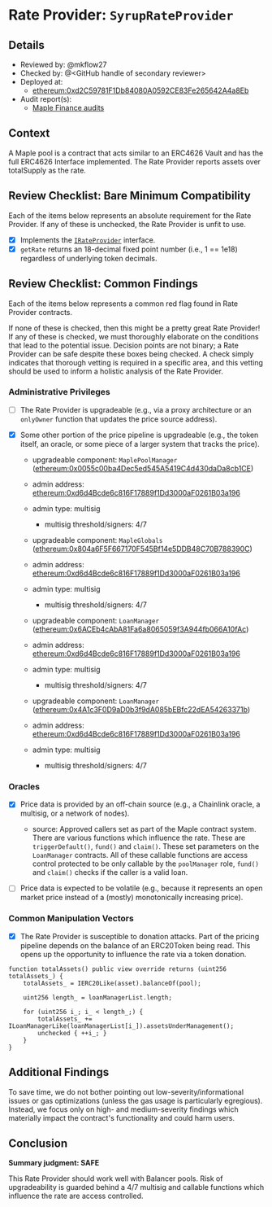 # Rate Provider: `SyrupRateProvider`

## Details
- Reviewed by: @mkflow27
- Checked by: @\<GitHub handle of secondary reviewer\>
- Deployed at:
    - [ethereum:0xd2C59781F1Db84080A0592CE83Fe265642A4a8Eb](https://etherscan.io/address/0xd2c59781f1db84080a0592ce83fe265642a4a8eb#code)
- Audit report(s):
    - [Maple Finance audits](https://maplefinance.gitbook.io/maple/technical-resources/security/security)

## Context
A Maple pool is a contract that acts similar to an ERC4626 Vault and has the full ERC4626 Interface implemented. The Rate Provider reports assets over totalSupply as the rate.

## Review Checklist: Bare Minimum Compatibility
Each of the items below represents an absolute requirement for the Rate Provider. If any of these is unchecked, the Rate Provider is unfit to use.

- [x] Implements the [`IRateProvider`](https://github.com/balancer/balancer-v2-monorepo/blob/bc3b3fee6e13e01d2efe610ed8118fdb74dfc1f2/pkg/interfaces/contracts/pool-utils/IRateProvider.sol) interface.
- [x] `getRate` returns an 18-decimal fixed point number (i.e., 1 == 1e18) regardless of underlying token decimals.

## Review Checklist: Common Findings
Each of the items below represents a common red flag found in Rate Provider contracts.

If none of these is checked, then this might be a pretty great Rate Provider! If any of these is checked, we must thoroughly elaborate on the conditions that lead to the potential issue. Decision points are not binary; a Rate Provider can be safe despite these boxes being checked. A check simply indicates that thorough vetting is required in a specific area, and this vetting should be used to inform a holistic analysis of the Rate Provider.

### Administrative Privileges
- [ ] The Rate Provider is upgradeable (e.g., via a proxy architecture or an `onlyOwner` function that updates the price source address).

- [x] Some other portion of the price pipeline is upgradeable (e.g., the token itself, an oracle, or some piece of a larger system that tracks the price).
    - upgradeable component: `MaplePoolManager` ([ethereum:0x0055c00ba4Dec5ed545A5419C4d430daDa8cb1CE](https://etherscan.io/address/0x0055c00ba4dec5ed545a5419c4d430dada8cb1ce#code))
    - admin address: [ethereum:0xd6d4Bcde6c816F17889f1Dd3000aF0261B03a196](https://etherscan.io/address/0xd6d4Bcde6c816F17889f1Dd3000aF0261B03a196)
    - admin type: multisig 
        - multisig threshold/signers: 4/7

    - upgradeable component: `MapleGlobals` ([ethereum:0x804a6F5F667170F545Bf14e5DDB48C70B788390C](https://etherscan.io/address/0x804a6F5F667170F545Bf14e5DDB48C70B788390C#readProxyContract))
    - admin address: [ethereum:0xd6d4Bcde6c816F17889f1Dd3000aF0261B03a196](https://etherscan.io/address/0xd6d4Bcde6c816F17889f1Dd3000aF0261B03a196)
    - admin type: multisig 
        - multisig threshold/signers: 4/7

    - upgradeable component: `LoanManager` ([ethereum:0x6ACEb4cAbA81Fa6a8065059f3A944fb066A10fAc](https://etherscan.io/address/0x6ACEb4cAbA81Fa6a8065059f3A944fb066A10fAc))
    - admin address: [ethereum:0xd6d4Bcde6c816F17889f1Dd3000aF0261B03a196](https://etherscan.io/address/0xd6d4Bcde6c816F17889f1Dd3000aF0261B03a196)
    - admin type: multisig 
        - multisig threshold/signers: 4/7

    - upgradeable component: `LoanManager` ([ethereum:0x4A1c3F0D9aD0b3f9dA085bEBfc22dEA54263371b](https://etherscan.io/address/0x4A1c3F0D9aD0b3f9dA085bEBfc22dEA54263371b#code))
    - admin address: [ethereum:0xd6d4Bcde6c816F17889f1Dd3000aF0261B03a196](https://etherscan.io/address/0xd6d4Bcde6c816F17889f1Dd3000aF0261B03a196)
    - admin type: multisig 
        - multisig threshold/signers: 4/7
    
### Oracles
- [x] Price data is provided by an off-chain source (e.g., a Chainlink oracle, a multisig, or a network of nodes). 
    - source: Approved callers set as part of the Maple contract system. There are various functions which influence the rate. These are `triggerDefault()`, `fund()` and `claim()`. These set parameters on the `LoanManager` contracts. All of these callable functions are access control protected to be only callable by the `poolManager` role, `fund()` and `claim()` checks if the caller is a valid loan. 

- [ ] Price data is expected to be volatile (e.g., because it represents an open market price instead of a (mostly) monotonically increasing price).

### Common Manipulation Vectors
- [x] The Rate Provider is susceptible to donation attacks.
Part of the pricing pipeline depends on the balance of an ERC20Token being read. This opens up the opportunity to influence the rate via a token donation.
```solidity
function totalAssets() public view override returns (uint256 totalAssets_) {
    totalAssets_ = IERC20Like(asset).balanceOf(pool);

    uint256 length_ = loanManagerList.length;

    for (uint256 i_; i_ < length_;) {
        totalAssets_ += ILoanManagerLike(loanManagerList[i_]).assetsUnderManagement();
        unchecked { ++i_; }
    }
}
```

## Additional Findings
To save time, we do not bother pointing out low-severity/informational issues or gas optimizations (unless the gas usage is particularly egregious). Instead, we focus only on high- and medium-severity findings which materially impact the contract's functionality and could harm users.

## Conclusion
**Summary judgment: SAFE**

This Rate Provider should work well with Balancer pools. Risk of upgradeability is guarded behind a 4/7 multisig and callable functions which influence the rate are access controlled. 
